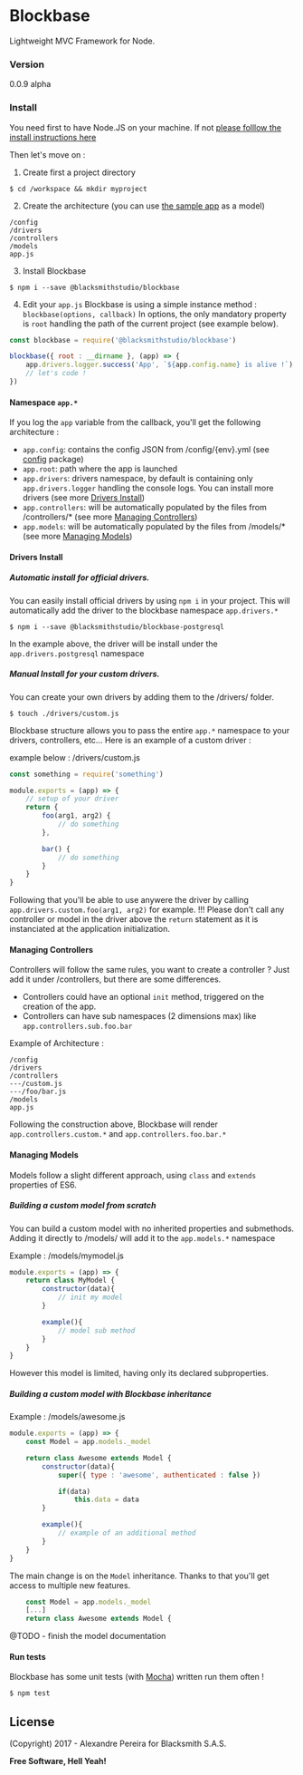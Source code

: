 # Blockbase
Lightweight MVC Framework for Node.

### Version
0.0.9 alpha

### Install
You need first to have Node.JS on your machine. If not [please folllow the install instructions here](https://nodejs.org)

Then let's move on :

1. Create first a project directory
``` shell
$ cd /workspace && mkdir myproject
```

2. Create the architecture (you can use [the sample app](https://bitbucket.org/blacksmithstudio/sample) as a model)
```
/config
/drivers
/controllers
/models
app.js
```

3. Install Blockbase
``` shell
$ npm i --save @blacksmithstudio/blockbase
```

4. Edit your `app.js`
Blockbase is using a simple instance method : `blockbase(options, callback)`
In options, the only mandatory property is `root` handling the path of the current project (see example below).
``` js
const blockbase = require('@blacksmithstudio/blockbase')

blockbase({ root : __dirname }, (app) => {
    app.drivers.logger.success('App', `${app.config.name} is alive !`)
    // let's code !
})
```

#### Namespace `app.*`
If you log the `app` variable from the callback, you'll get the following architecture :
* `app.config`: contains the config JSON from /config/{env}.yml (see [config](https://www.npmjs.com/package/config) package)
* `app.root`: path where the app is launched
* `app.drivers`: drivers namespace, by default is containing only `app.drivers.logger` handling the console logs. You can install more drivers (see more [Drivers Install](#drivers-install))
* `app.controllers`: will be automatically populated by the files from /controllers/* (see more [Managing Controllers](#managing-controllers))
* `app.models`: will be automatically populated by the files from /models/* (see more [Managing Models](#managing-models))

#### Drivers Install

##### Automatic install for official drivers.
You can easily install official drivers by using `npm i` in your project. This will automatically add the driver to the blockbase namespace `app.drivers.*`
``` shell
$ npm i --save @blacksmithstudio/blockbase-postgresql
```
In the example above, the driver will be install under the `app.drivers.postgresql` namespace

##### Manual Install for your custom drivers.
You can create your own drivers by adding them to the /drivers/ folder.
```
$ touch ./drivers/custom.js
```

Blockbase structure allows you to pass the entire `app.*` namespace to your drivers, controllers, etc...
Here is an example of a custom driver :

example below : /drivers/custom.js
```js
const something = require('something')

module.exports = (app) => {
    // setup of your driver
    return {
        foo(arg1, arg2) {
            // do something
        },

        bar() {
            // do something
        }
    }
}
```

Following that you'll be able to use anywere the driver by calling `app.drivers.custom.foo(arg1, arg2)` for example.
!!! Please don't call any controller or model in the driver above the `return` statement as it is instanciated at the application initialization.

#### Managing Controllers
Controllers will follow the same rules, you want to create a controller ? Just add it under /controllers, but there are some differences.
- Controllers could have an optional `init` method, triggered on the creation of the app.
- Controllers can have sub namespaces (2 dimensions max) like `app.controllers.sub.foo.bar`

Example of Architecture :
```
/config
/drivers
/controllers
---/custom.js
---/foo/bar.js
/models
app.js
```
Following the construction above, Blockbase will render `app.controllers.custom.*` and `app.controllers.foo.bar.*`

#### Managing Models

Models follow a slight different approach, using `class` and `extends` properties of ES6.

##### Building a custom model from scratch
You can build a custom model with no inherited properties and submethods.
Adding it directly to /models/ will add it to the `app.models.*` namespace

Example : /models/mymodel.js

```js
module.exports = (app) => {
    return class MyModel {
        constructor(data){
            // init my model
        }

        example(){
            // model sub method
        }
    }
}
```
However this model is limited, having only its declared subproperties.

##### Building a custom model with Blockbase inheritance

Example : /models/awesome.js

```js
module.exports = (app) => {
    const Model = app.models._model

    return class Awesome extends Model {
        constructor(data){
            super({ type : 'awesome', authenticated : false })

            if(data)
                this.data = data
        }

        example(){
            // example of an additional method
        }
    }
}
```

The main change is on the `Model` inheritance.
Thanks to that you'll get access to multiple new features.

```js
    const Model = app.models._model
    [...]
    return class Awesome extends Model {
```

@TODO - finish the model documentation

#### Run tests
Blockbase has some unit tests (with [Mocha](https://mochajs.org)) written run them often !

```sh
$ npm test
```

License
----
(Copyright) 2017 - Alexandre Pereira for Blacksmith S.A.S.


**Free Software, Hell Yeah!**

[Node.js]:https://nodejs.org/en
[NPM]:https://www.npmjs.com
